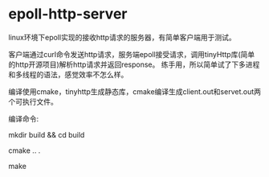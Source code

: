 # epoll-http-server
linux环境下epoll实现的接收http请求的服务器，有简单客户端用于测试。

客户端通过curl命令发送http请求，服务端epoll接受请求，调用tinyHttp库(简单的http开源项目)解析http请求并返回response。
练手用，所以简单试了下多进程和多线程的语法，感觉效率不怎么样。

编译使用cmake，tinyhttp生成静态库，cmake编译生成client.out和servet.out两个可执行文件。

编译命令:

mkdir build && cd build

cmake .. .

make
